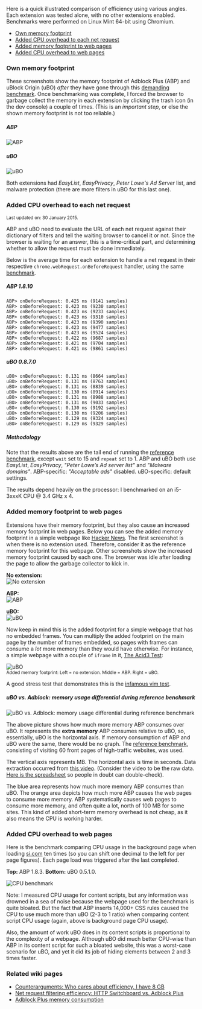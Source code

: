 Here is a quick illustrated comparison of efficiency using various angles. Each extension was tested alone, with no other extensions enabled. Benchmarks were performed on Linux Mint 64-bit using Chromium.

- [Own memory footprint](#own-memory-footprint)
- [Added CPU overhead to each net request](#added-cpu-overhead-to-each-net-request)
- [Added memory footprint to web pages](#added-memory-footprint-to-web-pages)
- [Added CPU overhead to web pages](#added-cpu-overhead-to-web-pages)

### Own memory footprint

These screenshots show the memory footprint of Adblock Plus (ABP) and uBlock Origin (uBO) _after_ they have gone through this [demanding benchmark](./Reference-benchmark). Once benchmarking was complete, I forced the browser to garbage collect the memory in each extension by clicking the trash icon (in the dev console) a couple of times. (This is an _important step_, or else the shown memory footprint is not too reliable.)

##### ABP
![ABP](https://raw.githubusercontent.com/gorhill/uBlock/master/doc/img/abp-own-mem.png)

##### uBO
![uBO](https://raw.githubusercontent.com/gorhill/uBlock/master/doc/img/ublock-own-mem.png)

Both extensions had _EasyList_, _EasyPrivacy_, _Peter Lowe's Ad Server_ list, and malware protection (there are more filters in uBO for this last one).

### Added CPU overhead to each net request

<sup>Last updated on: 30 January 2015.</sup>

ABP and uBO need to evaluate the URL of each net request against their dictionary of filters and tell the waiting browser to cancel it or not. Since the browser is waiting for an answer, this is a time-critical part, and determining whether to allow the request must be done immediately.

Below is the average time for each extension to handle a net request in their respective `chrome.webRequest.onBeforeRequest` handler, using the same [benchmark](./Reference-benchmark).

##### ABP 1.8.10

    ABP> onBeforeRequest: 0.425 ms (9141 samples)
    ABP> onBeforeRequest: 0.423 ms (9230 samples)
    ABP> onBeforeRequest: 0.423 ms (9233 samples)
    ABP> onBeforeRequest: 0.423 ms (9310 samples)
    ABP> onBeforeRequest: 0.423 ms (9390 samples)
    ABP> onBeforeRequest: 0.423 ms (9477 samples)
    ABP> onBeforeRequest: 0.423 ms (9524 samples)
    ABP> onBeforeRequest: 0.422 ms (9687 samples)
    ABP> onBeforeRequest: 0.421 ms (9704 samples)
    ABP> onBeforeRequest: 0.421 ms (9861 samples)

##### uBO 0.8.7.0

    uBO> onBeforeRequest: 0.131 ms (8664 samples)
    uBO> onBeforeRequest: 0.131 ms (8763 samples)
    uBO> onBeforeRequest: 0.131 ms (8839 samples)
    uBO> onBeforeRequest: 0.130 ms (8914 samples)
    uBO> onBeforeRequest: 0.131 ms (8988 samples)
    uBO> onBeforeRequest: 0.131 ms (9033 samples)
    uBO> onBeforeRequest: 0.130 ms (9192 samples)
    uBO> onBeforeRequest: 0.130 ms (9206 samples)
    uBO> onBeforeRequest: 0.129 ms (9324 samples)
    uBO> onBeforeRequest: 0.129 ms (9329 samples)

##### Methodology

Note that the results above are the tail end of running the [reference benchmark](./Reference-benchmark), except `wait` set to 15 and `repeat` set to 1. ABP and uBO both use _EasyList_, _EasyPrivacy_, _"Peter Lowe’s Ad server list"_ and _"Malware domains"_. ABP-specific: _"Acceptable ads"_ disabled. uBO-specific: default settings.

The results depend heavily on the processor: I benchmarked on an i5-3xxxK CPU @ 3.4 GHz x 4.

### Added memory footprint to web pages

Extensions have their memory footprint, but they also cause an increased memory footprint in web pages. Below you can see the added memory footprint in a simple webpage like [Hacker News](https://news.ycombinator.com/). The first screenshot is when there is no extension used. Therefore, consider it as the reference memory footprint for this webpage. Other screenshots show the increased memory footprint caused by each one. The browser was idle after loading the page to allow the garbage collector to kick in.

**No extension:**<br>
![No extension](https://raw.githubusercontent.com/gorhill/uBlock/master/doc/img/hn-alone.png)

**ABP:**<br>
![ABP](https://raw.githubusercontent.com/gorhill/uBlock/master/doc/img/hn-abp.png)

**uBO:**<br>
![uBO](https://raw.githubusercontent.com/gorhill/uBlock/master/doc/img/hn-ublock.png)

Now keep in mind this is the added footprint for a simple webpage that has no embedded frames. You can multiply the added footprint on the main page by the number of frames embedded, so pages with frames can consume a _lot_ more memory than they would have otherwise. For instance, a simple webpage with a couple of `iframe` in it, [The Acid3 Test](http://acid3.acidtests.org/):

![uBO](https://raw.githubusercontent.com/gorhill/uBlock/master/doc/img/acid3test-mem.png)<br>
<sup>Added memory footprint: Left = no extension. Middle = ABP. Right = uBO.</sup>

A good stress test that demonstrates this is the [infamous vim test](https://github.com/gorhill/httpswitchboard/wiki/Adblock-Plus-memory-consumption).

##### uBO vs. Adblock: memory usage differential during reference benchmark

![uBO vs. Adblock: memory usage differential during reference benchmark](https://raw.githubusercontent.com/gorhill/uBlock/master/doc/media/ublock-vs-abp-cpu-2.png)

The above picture shows how much more memory ABP consumes over uBO. It represents the **extra memory** ABP consumes relative to uBO, so, essentially, uBO is the horizontal axis. If memory consumption of ABP and uBO were the same, there would be no graph. The [reference benchmark](/gorhill/uBlock/wiki/Reference-benchmark), consisting of visiting 60 front pages of high-traffic websites, was used.

The vertical axis represents MB. The horizontal axis is time in seconds. Data extraction occurred from [this video](https://www.youtube.com/watch?v=DKM78oV_ftg). (Consider the video to be the raw data. [Here is the spreadsheet](https://github.com/gorhill/uBlock/blob/master/doc/benchmarks/ublock-vs-abp-timeline.ods) so people in doubt can double-check).

The blue area represents how much more memory ABP consumes than uBO. The orange area depicts how much more ABP causes the web pages to consume more memory. ABP systematically causes web pages to consume more memory, and often quite a lot, north of 100 MB for some sites. This kind of added short-term memory overhead is not cheap, as it also means the CPU is working harder.

### Added CPU overhead to web pages

Here is the benchmark comparing CPU usage in the background page when loading [si.com](https://www.si.com/) ten times (so you can shift one decimal to the left for per page figures). Each page load was triggered after the last completed.

**Top:** ABP 1.8.3. **Bottom:** uBO 0.5.1.0.

![CPU benchmark](https://raw.githubusercontent.com/gorhill/uBlock/master/doc/img/bgpage-cpu-si.comx10.png)

Note: I measured CPU usage for content scripts, but any information was drowned in a sea of noise because the webpage used for the benchmark is quite bloated. But the fact that ABP inserts 14,000+ CSS rules caused the CPU to use much more than uBO (2-3 to 1 ratio) when comparing content script CPU usage (again, above is background page CPU usage).

Also, the amount of work uBO does in its content scripts is proportional to the complexity of a webpage. Although uBO did much better CPU-wise than ABP in its content script for such a bloated website, this was a worst-case scenario for uBO, and yet it did its job of hiding elements between 2 and 3 times faster.

### Related wiki pages

- [Counterarguments: Who cares about efficiency, I have 8 GB](./Counterarguments#who-care-about-efficiency-i-have-8-gb)
- [Net request filtering efficiency: HTTP Switchboard vs. Adblock Plus](https://github.com/gorhill/httpswitchboard/wiki/Net-request-filtering-efficiency:-HTTP-Switchboard-vs.-Adblock-Plus)
- [Adblock Plus memory consumption](https://github.com/gorhill/httpswitchboard/wiki/Adblock-Plus-memory-consumption)
